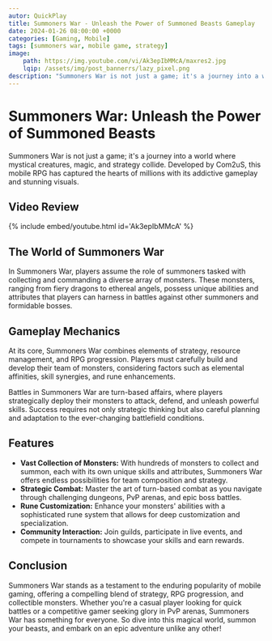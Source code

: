 ```yaml
---
autor: QuickPlay
title: Summoners War - Unleash the Power of Summoned Beasts Gameplay
date: 2024-01-26 08:00:00 +0000
categories: [Gaming, Mobile]
tags: [summoners war, mobile game, strategy]
image: 
    path: https://img.youtube.com/vi/Ak3epIbMMcA/maxres2.jpg
    lqip: /assets/img/post_bannerrs/lazy_pixel.png
description: "Summoners War is not just a game; it's a journey into a world where mystical creatures, magic, and strategy collide. Developed by Com2uS, this mobile RPG has captured the hearts of millions with its addictive gameplay and stunning visuals."
---
```


# Summoners War: Unleash the Power of Summoned Beasts

Summoners War is not just a game; it's a journey into a world where mystical creatures, magic, and strategy collide. Developed by Com2uS, this mobile RPG has captured the hearts of millions with its addictive gameplay and stunning visuals.

## Video Review

{% include embed/youtube.html id='Ak3epIbMMcA' %}

## The World of Summoners War

In Summoners War, players assume the role of summoners tasked with collecting and commanding a diverse array of monsters. These monsters, ranging from fiery dragons to ethereal angels, possess unique abilities and attributes that players can harness in battles against other summoners and formidable bosses.

## Gameplay Mechanics

At its core, Summoners War combines elements of strategy, resource management, and RPG progression. Players must carefully build and develop their team of monsters, considering factors such as elemental affinities, skill synergies, and rune enhancements.

Battles in Summoners War are turn-based affairs, where players strategically deploy their monsters to attack, defend, and unleash powerful skills. Success requires not only strategic thinking but also careful planning and adaptation to the ever-changing battlefield conditions.

## Features

- **Vast Collection of Monsters:** With hundreds of monsters to collect and summon, each with its own unique skills and attributes, Summoners War offers endless possibilities for team composition and strategy.
- **Strategic Combat:** Master the art of turn-based combat as you navigate through challenging dungeons, PvP arenas, and epic boss battles.
- **Rune Customization:** Enhance your monsters' abilities with a sophisticated rune system that allows for deep customization and specialization.
- **Community Interaction:** Join guilds, participate in live events, and compete in tournaments to showcase your skills and earn rewards.

## Conclusion

Summoners War stands as a testament to the enduring popularity of mobile gaming, offering a compelling blend of strategy, RPG progression, and collectible monsters. Whether you're a casual player looking for quick battles or a competitive gamer seeking glory in PvP arenas, Summoners War has something for everyone. So dive into this magical world, summon your beasts, and embark on an epic adventure unlike any other!
